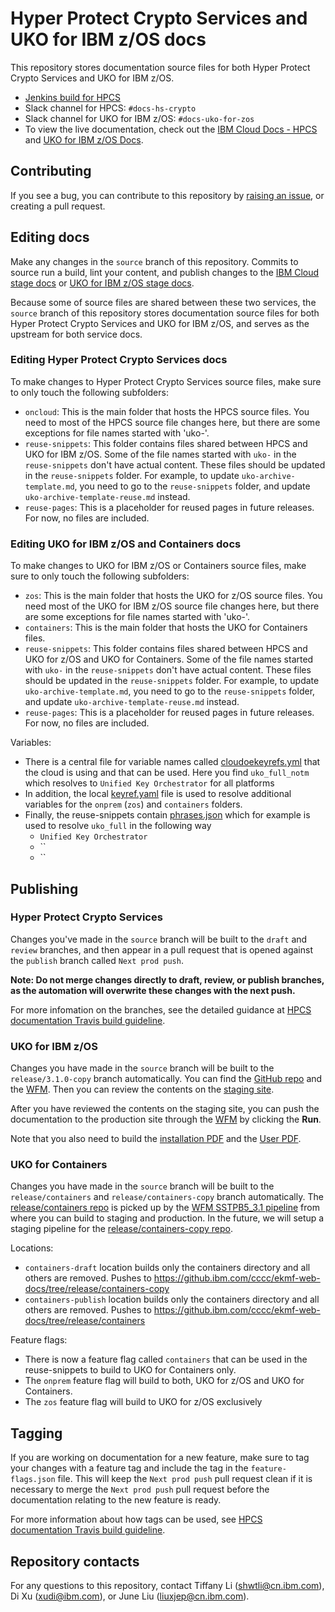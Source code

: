 # Hyper Protect Crypto Services and UKO for IBM z/OS docs

This repository stores documentation source files for both Hyper Protect Crypto Services and UKO for IBM z/OS.

- [Jenkins build for HPCS](https://wcp-docs-team-jenkins.swg-devops.com/job/build/job/cloud-docs/job/hs-crypto/)
- Slack channel for HPCS: `#docs-hs-crypto` 
- Slack channel for UKO for IBM z/OS: `#docs-uko-for-zos`
- To view the live documentation, check out the [IBM Cloud Docs - HPCS](https://cloud.ibm.com/docs/hs-crypto) and [UKO for IBM z/OS Docs](https://www.ibm.com/docs/en/ukofz/3.1).
  
## Contributing

If you see a bug, you can contribute to this repository by [raising an issue](https://github.ibm.com/cloud-docs/hs-crypto/issues/new), or creating a pull request.

## Editing docs
Make any changes in the `source` branch of this repository. Commits to source run a build, lint your content, and publish changes to the [IBM Cloud stage docs](https://test.cloud.ibm.com/docs/hs-crypto) or [UKO for IBM z/OS stage docs](https://ibmdocs-test.dcs.ibm.com/docs/en/UKO_for_zOS_downstream_test). 

Because some of source files are shared between these two services, the `source` branch of this repository stores documentation source files for both Hyper Protect Crypto Services and UKO for IBM z/OS, and serves as the upstream for both service docs. 

### Editing Hyper Protect Crypto Services docs

To make changes to Hyper Protect Crypto Services source files, make sure to only touch the following subfolders:

- `oncloud`: This is the main folder that hosts the HPCS source files. You need to most of the HPCS source file changes here, but there are some exceptions for file names started with 'uko-'. 
- `reuse-snippets`: This folder contains files shared between HPCS and UKO for IBM z/OS. Some of the file names started with `uko-` in the `reuse-snippets` don't have actual content. These files should be updated in the `reuse-snippets` folder. For example, to update `uko-archive-template.md`, you need to go to the `reuse-snippets` folder, and update `uko-archive-template-reuse.md` instead.
- `reuse-pages`: This is a placeholder for reused pages in future releases. For now, no files are included.

### Editing UKO for IBM z/OS and Containers docs

To make changes to UKO for IBM z/OS or Containers source files, make sure to only touch the following subfolders:

- `zos`: This is the main folder that hosts the UKO for z/OS source files. You need most of the UKO for IBM z/OS source file changes here, but there are some exceptions for file names started with 'uko-'. 
- `containers`: This is the main folder that hosts the UKO for Containers files. 
- `reuse-snippets`: This folder contains files shared between HPCS and UKO for z/OS and UKO for Containers. Some of the file names started with `uko-` in the `reuse-snippets` don't have actual content. These files should be updated in the `reuse-snippets` folder. For example, to update `uko-archive-template.md`, you need to go to the `reuse-snippets` folder, and update `uko-archive-template-reuse.md` instead.
- `reuse-pages`: This is a placeholder for reused pages in future releases. For now, no files are included.

Variables:
- There is a central file for variable names called [cloudoekeyrefs.yml](https://github.ibm.com/cloud-doc-build/markdown/blob/master/cloudoekeyrefs.yml) that the cloud is using and that can be used. Here you find `uko_full_notm` which resolves to `Unified Key Orchestrator` for all platforms
- In addition, the local [keyref.yaml](https://github.ibm.com/cloud-docs/hs-crypto/blob/source/keyref.yaml) file is used to resolve additional variables for the `onprem` (`zos`) and `containers` folders. 
- Finally, the reuse-snippets contain [phrases.json](https://github.ibm.com/cloud-docs/hs-crypto/blob/source/reuse-snippets/phrases.json) which for example is used to resolve `uko_full` in the following way
  - `Unified Key Orchestrator`
  - ``
  - ``
  
## Publishing

### Hyper Protect Crypto Services

Changes you've made in the `source` branch will be built to the `draft` and `review` branches, and then appear in a pull request that is opened against the `publish` branch called `Next prod push`. 

**Note: Do not merge changes directly to draft, review, or publish branches, as the automation will overwrite these changes with the next push.**

For more infomation on the branches, see the detailed guidance at [HPCS documentation Travis build guideline](https://github.ibm.com/cloud-docs/hs-crypto/wiki/HPCS-documentation-Travis-build-guideline/).

### UKO for IBM z/OS

Changes you have made in the `source` branch will be built to the `release/3.1.0-copy` branch automatically. You can find the [GitHub repo](https://github.ibm.com/cccc/ekmf-web-docs/tree/release/3.1.0-copy) and the [WFM](https://wfm.dcs.ibm.com/product/UKO_for_zOS_downstream_test/637b0af746f3318cc78d7de09f4e7849). Then you can review the contents on the [staging site](https://ibmdocs-test.dcs.ibm.com/docs/en/UKO_for_zOS_downstream_test).

After you have reviewed the contents on the staging site, you can push the documentation to the production site through the [WFM](https://wfm.dcs.ibm.com/product/SSUAEQ_3.1/88ae68df00eba23ef8b7dd9b5a17fb62) by clicking the **Run**. 

Note that you also need to build the [installation PDF](https://wfm.dcs.ibm.com/product/SSUAEQ_3.1/583e92737381a7a4e447a6712e090912) and the [User PDF](https://wfm.dcs.ibm.com/product/SSUAEQ_3.1/a4680178e2637467760d7b2266669bfe).

### UKO for Containers

Changes you have made in the `source` branch will be built to the `release/containers` and `release/containers-copy` branch automatically. 
The [release/containers repo](https://github.ibm.com/cccc/ekmf-web-docs/tree/release/containers) is picked up by the [WFM SSTPB5_3.1 pipeline](https://wfm.dcs.ibm.com/product/SSTPB5_3.1) from where you can build to staging and production. 
In the future, we will setup a staging pipeline for the [release/containers-copy repo](https://github.ibm.com/cccc/ekmf-web-docs/tree/release/containers-copy).

Locations:
* `containers-draft` location builds only the containers directory and all others are removed. Pushes to https://github.ibm.com/cccc/ekmf-web-docs/tree/release/containers-copy
* `containers-publish` location builds only the containers directory and all others are removed. Pushes to https://github.ibm.com/cccc/ekmf-web-docs/tree/release/containers

Feature flags:
* There is now a feature flag called `containers` that can be used in the reuse-snippets to build to UKO for Containers only.
* The `onprem` feature flag will build to both, UKO for z/OS and UKO for Containers.
* The `zos` feature flag will build to UKO for z/OS exclusively

## Tagging 

If you are working on documentation for a new feature, make sure to tag your changes with a feature tag and include the tag in the `feature-flags.json` file. This will keep the `Next prod push` pull request clean if it is necessary to merge the `Next prod push` pull request before the documentation relating to the new feature is ready. 
  
For more information about how tags can be used, see [HPCS documentation Travis build guideline](https://github.ibm.com/cloud-docs/hs-crypto/wiki/HPCS-documentation-Travis-build-guideline/).

## Repository contacts

For any questions to this repository, contact Tiffany Li (shwtli@cn.ibm.com), Di Xu (xudi@ibm.com), or June Liu (liuxjep@cn.ibm.com).
